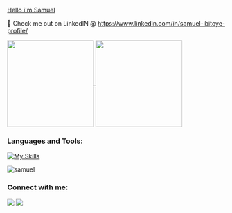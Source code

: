 <!-- ### Hi there 👋 -->
<p align="">
  <a href="#">Hello i'm Samuel
<!--     <img width="40%" src="./images/opensource.jpeg" /> -->
  </a></p>

<!--
**repzlaw/repzlaw** is a ✨ _special_ ✨ repository because its `README.md` (this file) appears on your GitHub profile.

Here are some ideas to get you started:

- 🔭 I’m currently working on ...
- 🌱 I’m currently learning ...
- 👯 I’m looking to collaborate on ...
- 🤔 I’m looking for help with ...
- 💬 Ask me about ...
- 📫 How to reach me: ...
- 😄 Pronouns: ...
- ⚡ Fun fact: ...
-->
🔭 Check me out on LinkedIN @ https://www.linkedin.com/in/samuel-ibitoye-profile/ 


<a href="https://github.com/anuraghazra/github-readme-stats">
  <img height=200 align="center" src="https://github-readme-stats.vercel.app/api?username=samuel-ibits&theme=radical" />
</a>
<a href="https://github.com/anuraghazra/convoychat">
  <img height=200 align="center" src="https://github-readme-stats.vercel.app/api/top-langs?username=samuel-ibits&theme=radical&layout=compact&langs_count=8&card_width=320" />
</a>
<h3 align="left">Languages and Tools:</h3>

[![My Skills](https://skills.thijs.gg/icons?i=php,laravel,js,vuejs,nodejs,mongodb,mysql,aws,git,css,postman,python,reactjs)](https://skills.thijs.gg)


<p><img align="center" src="https://github-readme-streak-stats.herokuapp.com/?user=samuel-ibits&&theme=tokyonight" alt="samuel" /></p>

<h3 align="left">Connect with me:</h3>

[<img src="https://img.shields.io/badge/LinkedIn-%230077B5.svg?&style=for-the-badge&logo=linkedin&logoColor=white" />](https://www.linkedin.com/in/samuel-ibitoye-profile/)
[<img src = "https://img.shields.io/badge/Twitter-%2320A1F1.svg?&style=for-the-badge&logo=twitter&logoColor=white">](https://twitter.com/samuel_ibits)

